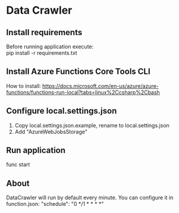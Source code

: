 # Data Crawler

## Install requirements

Before running application execute: <br />
pip install -r requirements.txt
 
 
## Install Azure Functions Core Tools CLI
How to install: 
https://docs.microsoft.com/en-us/azure/azure-functions/functions-run-local?tabs=linux%2Ccsharp%2Cbash


## Configure local.settings.json 
1. Copy local.settings.json.example, rename to local.settings.json
2. Add "AzureWebJobsStorage"

## Run application
func start


## About
DataCrawler will run by default every minute. You can configure it in function.json:   "schedule": "0 */1 * * * *"

